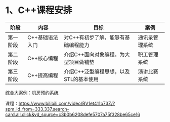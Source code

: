 ~~~

~~~

# 1、C++课程安排

| 阶段     | 内容            | 目标                                   | 案例           |
| -------- | --------------- | -------------------------------------- | -------------- |
| 第一阶段 | C++基础语法入门 | 对C++有初步了解，能够有基础编程能力    | 通讯录管理系统 |
| 第二阶段 | C++核心编程     | 介绍C++面向对象编程，为大型项目做铺垫  | 职工管理系统   |
| 第三阶段 | C++提高编程     | 介绍C++泛型编程思想，以及STL的基本使用 | 演讲比赛系统   |



综合大案例：机房预约系统



课程：https://www.bilibili.com/video/BV1et411b73Z/?spm_id_from=333.337.search-card.all.click&vd_source=c3b0b6208defe5707a75f328be65ce16

